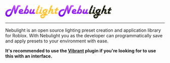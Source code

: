 <div style="display: flex; width: 100%;">
	<img src="./assets/logo-dark.png#gh-dark-mode-only" alt="Vibrant">
	<img src="./assets/logo-light.png#gh-light-mode-only" alt="Vibrant">
</div>

___
Nebulight is an open source lighting preset creation and application library for Roblox. With Nebulight you as the developer can programmatically save and apply presets to your environment with ease.

**It's recommended to use the [Vibrant](https://github.com/re-sync-dev/Vibrant) plugin if you're looking for to use this with an interface.**
